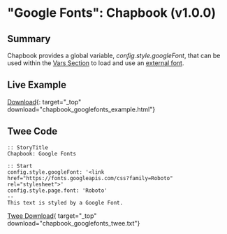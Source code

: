 # "Google Fonts": Chapbook (v1.0.0)

## Summary

Chapbook provides a global variable, *config.style.googleFont*, that can be used within the [Vars Section](https://klembot.github.io/chapbook/guide/state/the-vars-section.html) to load and use an [external font](https://klembot.github.io/chapbook/guide/customization/external-web-fonts.html).

## Live Example

[Download](chapbook_googlefonts_example.html){: target="_top" download="chapbook_googlefonts_example.html"}

## Twee Code

```twee
:: StoryTitle
Chapbook: Google Fonts

:: Start
config.style.googleFont: '<link href="https://fonts.googleapis.com/css?family=Roboto" rel="stylesheet">'
config.style.page.font: 'Roboto'
--
This text is styled by a Google Font.
```

[Twee Download](chapbook_googlefonts_twee.txt){ target="_top" download="chapbook_googlefonts_twee.txt"}
